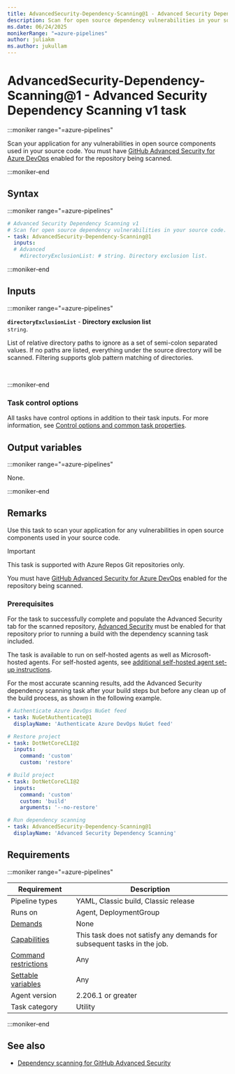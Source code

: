 ```yaml
---
title: AdvancedSecurity-Dependency-Scanning@1 - Advanced Security Dependency Scanning v1 task
description: Scan for open source dependency vulnerabilities in your source code.
ms.date: 06/24/2025
monikerRange: "=azure-pipelines"
author: juliakm
ms.author: jukullam
---
```


# AdvancedSecurity-Dependency-Scanning@1 - Advanced Security Dependency Scanning v1 task

<!-- :::description::: -->
:::moniker range="=azure-pipelines"

<!-- :::editable-content name="description"::: -->
Scan your application for any vulnerabilities in open source components used in your source code. You must have [GitHub Advanced Security for Azure DevOps](/azure/devops/repos/security/configure-github-advanced-security-features) enabled for the repository being scanned.
<!-- :::editable-content-end::: -->

:::moniker-end
<!-- :::description-end::: -->

<!-- :::syntax::: -->
## Syntax

:::moniker range="=azure-pipelines"

```yaml
# Advanced Security Dependency Scanning v1
# Scan for open source dependency vulnerabilities in your source code.
- task: AdvancedSecurity-Dependency-Scanning@1
  inputs:
  # Advanced
    #directoryExclusionList: # string. Directory exclusion list.
```

:::moniker-end
<!-- :::syntax-end::: -->

<!-- :::inputs::: -->
## Inputs

<!-- :::item name="directoryExclusionList"::: -->
:::moniker range="=azure-pipelines"

**`directoryExclusionList`** - **Directory exclusion list**<br>
`string`.<br>
<!-- :::editable-content name="helpMarkDown"::: -->
List of relative directory paths to ignore as a set of semi-colon separated values. If no paths are listed, everything under the source directory will be scanned. Filtering supports glob pattern matching of directories.
<!-- :::editable-content-end::: -->
<br>

:::moniker-end
<!-- :::item-end::: -->

### Task control options

All tasks have control options in addition to their task inputs. For more information, see [Control options and common task properties](/azure/devops/pipelines/yaml-schema/steps-task#common-task-properties).
<!-- :::inputs-end::: -->

<!-- :::outputVariables::: -->
## Output variables

:::moniker range="=azure-pipelines"

None.

:::moniker-end
<!-- :::outputVariables-end::: -->

<!-- :::remarks::: -->
<!-- :::editable-content name="remarks"::: -->
## Remarks

Use this task to scan your application for any vulnerabilities in open source components used in your source code.

> [!IMPORTANT]
> This task is supported with Azure Repos Git repositories only.

You must have [GitHub Advanced Security for Azure DevOps](/azure/devops/repos/security/configure-github-advanced-security-features) enabled for the repository being scanned.

### Prerequisites  

For the task to successfully complete and populate the Advanced Security tab for the scanned repository, [Advanced Security](/azure/devops/repos/security/configure-github-advanced-security-features) must be enabled for that repository prior to running a build with the dependency scanning task included.

The task is available to run on self-hosted agents as well as Microsoft-hosted agents. For self-hosted agents, see [additional self-hosted agent set-up instructions](/azure/devops/repos/security/configure-github-advanced-security-features#extra-prerequisites-for-self-hosted-agents).

For the most accurate scanning results, add the Advanced Security dependency scanning task after your build steps but before any clean up of the build process, as shown in the following example.

```YAML
# Authenticate Azure DevOps NuGet feed 
- task: NuGetAuthenticate@1 
  displayName: 'Authenticate Azure DevOps NuGet feed' 

# Restore project 
- task: DotNetCoreCLI@2 
  inputs: 
    command: 'custom' 
    custom: 'restore' 

# Build project 
- task: DotNetCoreCLI@2 
  inputs: 
    command: 'custom' 
    custom: 'build' 
    arguments: '--no-restore' 

# Run dependency scanning 
- task: AdvancedSecurity-Dependency-Scanning@1 
  displayName: 'Advanced Security Dependency Scanning' 
```
<!-- :::editable-content-end::: -->
<!-- :::remarks-end::: -->

<!-- :::examples::: -->
<!-- :::editable-content name="examples"::: -->
<!-- :::editable-content-end::: -->
<!-- :::examples-end::: -->

<!-- :::properties::: -->
## Requirements

:::moniker range="=azure-pipelines"

| Requirement | Description |
|-------------|-------------|
| Pipeline types | YAML, Classic build, Classic release |
| Runs on | Agent, DeploymentGroup |
| [Demands](/azure/devops/pipelines/process/demands) | None |
| [Capabilities](/azure/devops/pipelines/agents/agents#capabilities) | This task does not satisfy any demands for subsequent tasks in the job. |
| [Command restrictions](/azure/devops/pipelines/security/templates#agent-logging-command-restrictions) | Any |
| [Settable variables](/azure/devops/pipelines/security/templates#agent-logging-command-restrictions) | Any |
| Agent version |  2.206.1 or greater |
| Task category | Utility |

:::moniker-end
<!-- :::properties-end::: -->

<!-- :::see-also::: -->
<!-- :::editable-content name="seeAlso"::: -->
## See also

* [Dependency scanning for GitHub Advanced Security](/azure/devops/repos/security/github-advanced-security-dependency-scanning)
<!-- :::editable-content-end::: -->
<!-- :::see-also-end::: -->